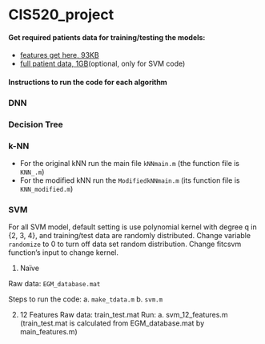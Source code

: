 # CIS520_project
 

#### Get required patients data for training/testing the models:
- [features get here, 93KB](https://www.dropbox.com/s/kwrfj2151296q6m/train_test.mat?dl=0 "train_test.mat")
- [full patient data, 1GB](https://www.dropbox.com/s/qdo3opy1tvmghpl/EGM_database.mat?dl=0 "EGM_database.mat")(optional, only for SVM code)

#### Instructions to run the code for each algorithm

### DNN 

### Decision Tree

### k-NN
- For the original kNN run the main file `kNNmain.m` (the function file is `KNN_.m`)
- For the modified kNN run the `ModifiedkNNmain.m` (its function file is `KNN_modified.m`)

### SVM
For all SVM model, default setting is use polynomial kernel with degree q in {2, 3, 4}, and training/test data are randomly distributed. 
Change variable `randomize` to 0 to turn off data set random distribution. Change fitcsvm function’s input to change kernel.

1. Naïve

Raw data: `EGM_database.mat`

Steps to run the code:
  a. `make_tdata.m`
  b. `svm.m`
  
2. 12 Features
Raw data: train_test.mat
Run:
  a. svm_12_features.m
  (train_test.mat is calculated from EGM_database.mat by main_features.m)
 
